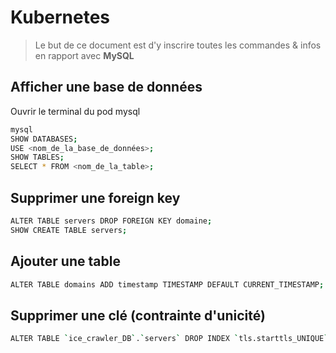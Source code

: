 # Kubernetes

> Le but de ce document est d'y inscrire toutes les commandes & infos en rapport avec **MySQL**

## Afficher une base de données

Ouvrir le terminal du pod mysql

```bash
mysql
SHOW DATABASES;
USE <nom_de_la_base_de_données>;
SHOW TABLES;
SELECT * FROM <nom_de_la_table>;
``` 

## Supprimer une foreign key

```bash
ALTER TABLE servers DROP FOREIGN KEY domaine;
SHOW CREATE TABLE servers;
```

## Ajouter une table

```bash
ALTER TABLE domains ADD timestamp TIMESTAMP DEFAULT CURRENT_TIMESTAMP;
```

## Supprimer une clé (contrainte d'unicité)

```bash
ALTER TABLE `ice_crawler_DB`.`servers` DROP INDEX `tls.starttls_UNIQUE`;
```
